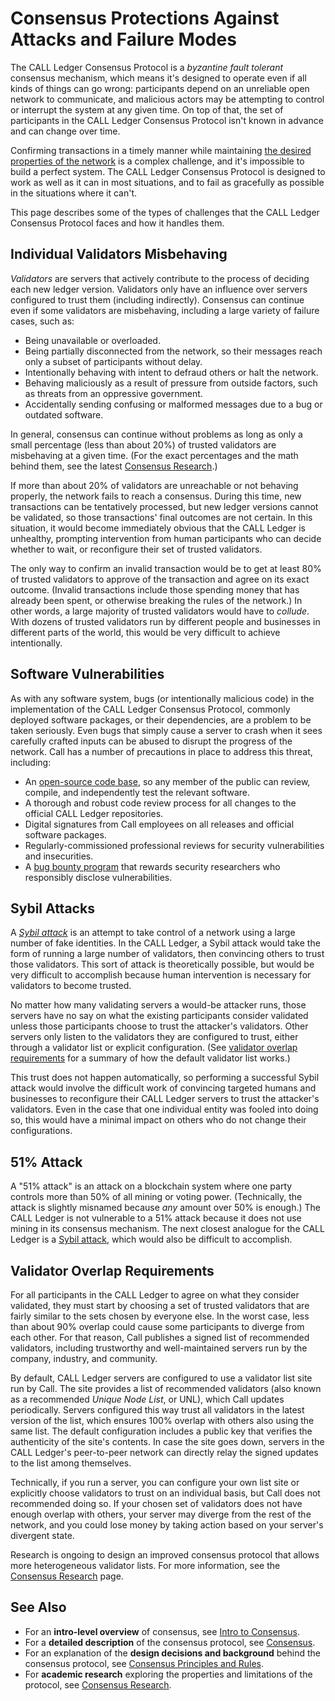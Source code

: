 # Consensus Protections Against Attacks and Failure Modes

The CALL Ledger Consensus Protocol is a _byzantine fault tolerant_ consensus mechanism, which means it's designed to operate even if all kinds of things can go wrong: participants depend on an unreliable open network to communicate, and malicious actors may be attempting to control or interrupt the system at any given time. On top of that, the set of participants in the CALL Ledger Consensus Protocol isn't known in advance and can change over time.

Confirming transactions in a timely manner while maintaining [the desired properties of the network](intro-to-consensus.html#consensus-protocol-properties) is a complex challenge, and it's impossible to build a perfect system. The CALL Ledger Consensus Protocol is designed to work as well as it can in most situations, and to fail as gracefully as possible in the situations where it can't.

This page describes some of the types of challenges that the CALL Ledger Consensus Protocol faces and how it handles them.

## Individual Validators Misbehaving

_Validators_ are servers that actively contribute to the process of deciding each new ledger version. Validators only have an influence over servers configured to trust them (including indirectly). Consensus can continue even if some validators are misbehaving, including a large variety of failure cases, such as:

- Being unavailable or overloaded.
- Being partially disconnected from the network, so their messages reach only a subset of participants without delay.
- Intentionally behaving with intent to defraud others or halt the network.
- Behaving maliciously as a result of pressure from outside factors, such as threats from an oppressive government.
- Accidentally sending confusing or malformed messages due to a bug or outdated software.

In general, consensus can continue without problems as long as only a small percentage (less than about 20%) of trusted validators are misbehaving at a given time. (For the exact percentages and the math behind them, see the latest [Consensus Research](consensus-research.html).)

If more than about 20% of validators are unreachable or not behaving properly, the network fails to reach a consensus. During this time, new transactions can be tentatively processed, but new ledger versions cannot be validated, so those transactions' final outcomes are not certain. In this situation, it would become immediately obvious that the CALL Ledger is unhealthy, prompting intervention from human participants who can decide whether to wait, or reconfigure their set of trusted validators.

The only way to confirm an invalid transaction would be to get at least 80% of trusted validators to approve of the transaction and agree on its exact outcome. (Invalid transactions include those spending money that has already been spent, or otherwise breaking the rules of the network.) In other words, a large majority of trusted validators would have to _collude_. With dozens of trusted validators run by different people and businesses in different parts of the world, this would be very difficult to achieve intentionally.


## Software Vulnerabilities

As with any software system, bugs (or intentionally malicious code) in the implementation of the CALL Ledger Consensus Protocol, commonly deployed software packages, or their dependencies, are a problem to be taken seriously. Even bugs that simply cause a server to crash when it sees carefully crafted inputs can be abused to disrupt the progress of the network. Call has a number of precautions in place to address this threat, including:

- An [open-source code base](https://github.com/callchain/call-lib/), so any member of the public can review, compile, and independently test the relevant software.
- A thorough and robust code review process for all changes to the official CALL Ledger repositories.
- Digital signatures from Call employees on all releases and official software packages.
- Regularly-commissioned professional reviews for security vulnerabilities and insecurities.
- A [bug bounty program](http://www.callchain.live/bug-bounty/) that rewards security researchers who responsibly disclose vulnerabilities.


## Sybil Attacks

A _[Sybil attack](https://en.wikipedia.org/wiki/Sybil_attack)_ is an attempt to take control of a network using a large number of fake identities. In the CALL Ledger, a Sybil attack would take the form of running a large number of validators, then convincing others to trust those validators. This sort of attack is theoretically possible, but would be very difficult to accomplish because human intervention is necessary for validators to become trusted.

No matter how many validating servers a would-be attacker runs, those servers have no say on what the existing participants consider validated unless those participants choose to trust the attacker's validators. Other servers only listen to the validators they are configured to trust, either through a validator list or explicit configuration. (See [validator overlap requirements](#validator-overlap-requirements) for a summary of how the default validator list works.)

This trust does not happen automatically, so performing a successful Sybil attack would involve the difficult work of convincing targeted humans and businesses to reconfigure their CALL Ledger servers to trust the attacker's validators. Even in the case that one individual entity was fooled into doing so, this would have a minimal impact on others who do not change their configurations.


## 51% Attack

A "51% attack" is an attack on a blockchain system where one party controls more than 50% of all mining or voting power. (Technically, the attack is slightly misnamed because _any_ amount over 50% is enough.) The CALL Ledger is not vulnerable to a 51% attack because it does not use mining in its consensus mechanism. The next closest analogue for the CALL Ledger is a [Sybil attack](#sybil-attacks), which would also be difficult to accomplish.


## Validator Overlap Requirements

For all participants in the CALL Ledger to agree on what they consider validated, they must start by choosing a set of trusted validators that are fairly similar to the sets chosen by everyone else. In the worst case, less than about 90% overlap could cause some participants to diverge from each other. For that reason, Call publishes a signed list of recommended validators, including trustworthy and well-maintained servers run by the company, industry, and community.

By default, CALL Ledger servers are configured to use a validator list site run by Call. The site provides a list of recommended validators (also known as a recommended _Unique Node List_, or UNL), which Call updates periodically. Servers configured this way trust all validators in the latest version of the list, which ensures 100% overlap with others also using the same list. The default configuration includes a public key that verifies the authenticity of the site's contents. In case the site goes down, servers in the CALL Ledger's peer-to-peer network can directly relay the signed updates to the list among themselves.

Technically, if you run a server, you can configure your own list site or explicitly choose validators to trust on an individual basis, but Call does not recommended doing so. If your chosen set of validators does not have enough overlap with others, your server may diverge from the rest of the network, and you could lose money by taking action based on your server's divergent state.

Research is ongoing to design an improved consensus protocol that allows more heterogeneous validator lists. For more information, see the [Consensus Research](consensus-research.html) page.


## See Also

- For an **intro-level overview** of consensus, see [Intro to Consensus](intro-to-consensus.html).
- For a **detailed description** of the consensus protocol, see [Consensus](consensus.html).
- For an explanation of the **design decisions and background** behind the consensus protocol, see [Consensus Principles and Rules](consensus-principles-and-rules.html).
- For **academic research** exploring the properties and limitations of the protocol, see [Consensus Research](consensus-research.html).
